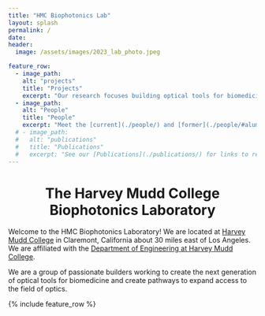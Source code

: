 ```yaml
---
title: "HMC Biophotonics Lab"
layout: splash
permalink: /
date: 
header:
  image: /assets/images/2023_lab_photo.jpeg

feature_row:
  - image_path: 
    alt: "projects"
    title: "Projects"
    excerpt: "Our research focuses building optical tools for biomedicine. See [the projects page](./projects/) for a description of our current projects."
  - image_path: 
    alt: "People"
    title: "People"
    excerpt: "Meet the [current](./people/) and [former](./people/#alumni) members of the group!"
  # - image_path: 
  #   alt: "publications"
  #   title: "Publications"
  #   excerpt: "See our [Publications](./publications/) for links to research articles."
---
```



<h1 align="center">The Harvey Mudd College Biophotonics Laboratory</h1>

Welcome to the HMC Biophotonics Laboratory!
We are located at [Harvey Mudd College](https://hmc.edu) in Claremont, California about 30 miles east of Los Angeles. 
We are affiliated with the [Department of Engineering at Harvey Mudd College](http://hmc.edu/engineering/). 

We are a group of passionate builders working to create the next generation of optical tools for biomedicine and create pathways to expand access to the field of optics.

{% include feature_row %}